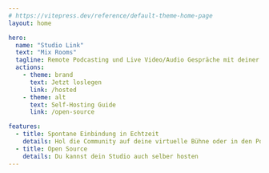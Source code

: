 ```yaml
---
# https://vitepress.dev/reference/default-theme-home-page
layout: home

hero:
  name: "Studio Link"
  text: "Mix Rooms"
  tagline: Remote Podcasting und Live Video/Audio Gespräche mit deiner Community
  actions:
    - theme: brand
      text: Jetzt loslegen
      link: /hosted
    - theme: alt
      text: Self-Hosting Guide 
      link: /open-source

features:
  - title: Spontane Einbindung in Echtzeit
    details: Hol die Community auf deine virtuelle Bühne oder in den Podcast
  - title: Open Source
    details: Du kannst dein Studio auch selber hosten
---
```


